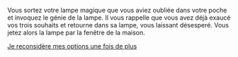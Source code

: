 Vous sortez votre lampe magique que vous aviez oubliée 
dans votre poche et invoquez le génie de la lampe. 
Il vous rappelle que vous avez déjà exaucé vos trois souhaits 
et retourne dans sa lampe, vous laissant désesperé.
Vous jetez alors la lampe par la fenêtre de la maison.

[Je reconsidère mes options une fois de plus](../feu-de-camp.md)